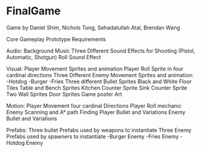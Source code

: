 # FinalGame
Game by Daniel Shim, Nichols Tung, Sehadatullah Atal, Brendan Wang


Core Gameplay Prototype Requirements

Audio: 
Background Music
Three Different Sound Effects for Shooting (Pistol, Automatic, Shotgun)
Roll Sound Effect

Visual:
Player Movement Sprites and animation
Player Roll Sprite in four cardinal directions
Three Different Enemy Movement Sprites and animation:
-Hotdog
-Burger
-Fries
Three different Bullet Sprites
Black and White Floor Tiles
Table and Bench Sprites
Kitchen Counter Sprite
Sink Counter Sprite
Two Wall Sprites
Door Sprites
Game poster Art

Motion:
Player Movement four cardinal Directions
Player Roll mechanic
Enemy Scanning and A* path Finding
Player Bullet and Variations
Enemy Bullet and Variations

Prefabs:
Three bullet Prefabs used by weapons to instantiate
Three Enemy Prefabs used by spawners to instantiate
-Burger Enemy
-Fries Enemy
-Hotdog Enemy
